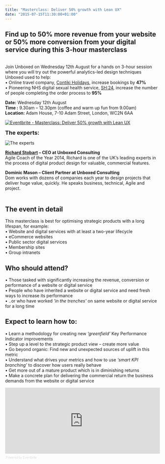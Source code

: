 ```yaml
---
title: "Masterclass: Deliver 50% growth with Lean UX"
date: "2015-07-15T11:30:00+01:00"
---
```


<h2>Find up to 50% more revenue from your website or 50% more conversion from your digital service during this 3-hour masterclass</h2>

<p><br/>
Join Unboxed on Wednesday 12th August for a hands on 3-hour session where you will  try out the powerful analytics-led design techniques Unboxed used to help:<br/>
• Online travel company, <a href="../project-stories/contiki-holidays">Contiki Holidays</a>, increase bookings by <b>47%</b><br/>
• Pioneering NHS digital sexual health service, <a href="../project-stories/sh24">SH:24</a>, increase the number of people completing the order process to <b>95%</b><br/></p>

<p><b>Date:</b> Wednesday 12th August<br/>
<b>Time :</b> 9.30am – 12.30pm (coffee and warm up fun from 9.00am)<br/>
<b>Location:</b> Adam House, 7-10 Adam Street, London, WC2N 6AA<br/></p>

<p><a href="http://www.eventbrite.co.uk/e/masterclass-deliver-50-growth-with-lean-ux-tickets-17761740845?ref=ebtn" target="_blank"><img src="https://www.eventbrite.co.uk/custombutton?eid=17761740845" alt="Eventbrite - Masterclass: Deliver 50% growth with Lean UX" /></a></p>

<p><font size="4"><b>The experts:</b><br/></font></p>

<p><img src="http://bit.ly/1TxhoXO" alt="The experts"></p>

<p><b><a href="../people#richard-stobart">Richard Stobart</a> – CEO at Unboxed Consulting</b><br/>
Agile Coach of the Year 2014, Richard is one of the UK’s leading experts in the process of digital product design for valuable, commercial features.<br/></p>

<p><b>Dominic Mason – Client Partner at Unboxed Consulting</b><br/>
Dom works with dozens of companies each year to design projects that deliver huge value, quickly. He speaks business, technical, Agile and project.<br/>
<br/></p>

<h2>The event in detail</h2>

<p>This masterclass is best for optimising strategic products with a long lifespan, for example:<br/>
• Website and digital services with at least a two-year lifecycle<br/>
• eCommerce websites<br/>
• Public sector digital services<br/>
• Membership sites<br/>
• Group intranets<br/></p>

<h2>Who should attend?</h2>

<p>• Those tasked with significantly increasing the revenue, conversion or performance of a website or digital service<br/>
• People who have inherited a website or digital service and need fresh ways to increase its performance<br/>
• ..or who have worked <i>&#39;in the trenches&#39;</i> on same website or digital service for a long time<br/></p>

<h2>Expect to learn how to:</h2>

<p>• Learn a methodology for creating new <i>‘greenfield’</i> Key Performance Indicator improvements<br/>
• Step up a level to the strategic product view – create more value<br/>
• Go beyond organic: Find new and unexpected sources of uplift in this metric<br/>
• Understand what drives your metrics and how to use <i>‘smart KPI branching’</i> to discover how users really behave<br/>
• Get more out of a mature product which is in diminishing returns<br/>
• Make a concrete plan for delivering the commercial return the business demands from the website or digital service<br/></p>

<div><iframe  src="https://eventbrite.co.uk/tickets-external?eid=17761740845&amp;ref=etckt" frameborder="0" height="214" width="100%" vspace="0" hspace="0" marginheight="5" marginwidth="5" scrolling="auto" allowtransparency="true"></iframe><div style="font-family:Helvetica, Arial; font-size:10px; padding:5px 0 5px; margin:2px; width:100%; text-align:left;" ><a class="powered-by-eb" style="color: #dddddd; text-decoration: none;" target="_blank" href="http://www.eventbrite.co.uk/r/etckt">Powered by Eventbrite</a></div></div>
